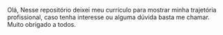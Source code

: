 Olá, Nesse repositório deixei meu currículo para mostrar minha trajetória profissional, caso tenha interesse ou alguma dúvida basta me chamar. Muito obrigado a todos.
